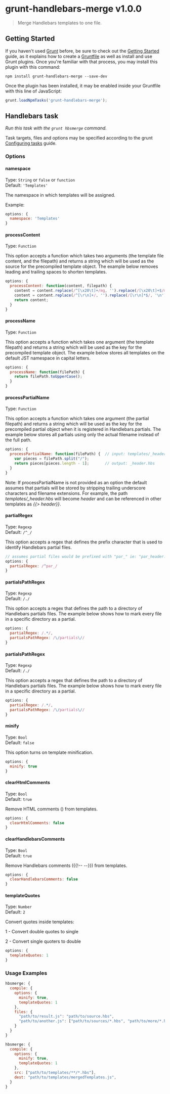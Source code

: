 # grunt-handlebars-merge v1.0.0 

> Merge Handlebars templates to one file.

## Getting Started

If you haven't used [Grunt](http://gruntjs.com/) before, be sure to check out the [Getting Started](http://gruntjs.com/getting-started) guide, as it explains how to create a [Gruntfile](http://gruntjs.com/sample-gruntfile) as well as install and use Grunt plugins. Once you're familiar with that process, you may install this plugin with this command:

```shell
npm install grunt-handlebars-merge --save-dev
```

Once the plugin has been installed, it may be enabled inside your Gruntfile with this line of JavaScript:

```js
grunt.loadNpmTasks('grunt-handlebars-merge');
```


## Handlebars task
_Run this task with the `grunt hbsmerge` command._

Task targets, files and options may be specified according to the grunt [Configuring tasks](http://gruntjs.com/configuring-tasks) guide.

### Options

#### namespace
Type: `String` or `false` or `function`  
Default: `'Templates'`

The namespace in which templates will be assigned.

Example:
```js
options: {
  namespace: 'Templates'
}
```

#### processContent
Type: `Function`

This option accepts a function which takes two arguments (the template file content, and the filepath) and returns a string which will be used as the source for the precompiled template object.  The example below removes leading and trailing spaces to shorten templates.

```js
options: {
  processContent: function(content, filepath) {
    content = content.replace(/^[\x20\t]+/mg, '').replace(/[\x20\t]+$/mg, '');
    content = content.replace(/^[\r\n]+/, '').replace(/[\r\n]*$/, '\n');
    return content;
  }
}
```

#### processName
Type: `Function`

This option accepts a function which takes one argument (the template filepath) and returns a string which will be used as the key for the precompiled template object.  The example below stores all templates on the default JST namespace in capital letters.

```js
options: {
  processName: function(filePath) {
    return filePath.toUpperCase();
  }
}
```

#### processPartialName
Type: `Function`

This option accepts a function which takes one argument (the partial filepath) and returns a string which will be used as the key for the precompiled partial object when it is registered in Handlebars.partials. The example below stores all partials using only the actual filename instead of the full path.

```js
options: {
  processPartialName: function(filePath) {  // input: templates/_header.hbs
    var pieces = filePath.split("/");
    return pieces[pieces.length - 1];       // output: _header.hbs
  }
}
````

Note: If processPartialName is not provided as an option the default assumes that partials will be stored by stripping trailing underscore characters and filename extensions. For example, the path *templates/_header.hbs* will become *header* and can be referenced in other templates as *{{> header}}*.

#### partialRegex
Type: `Regexp`  
Default: `/^_/`

This option accepts a regex that defines the prefix character that is used to identify Handlebars partial files.

```js
// assumes partial files would be prefixed with "par_" ie: "par_header.hbs"
options: {
  partialRegex: /^par_/
}
```

#### partialsPathRegex
Type: `Regexp`  
Default: `/./`

This option accepts a regex that defines the path to a directory of Handlebars partials files. The example below shows how to mark every file in a specific directory as a partial.

```js
options: {
  partialRegex: /.*/,
  partialsPathRegex: /\/partials\//
}
```



#### partialsPathRegex
Type: `Regexp`  
Default: `/./`

This option accepts a regex that defines the path to a directory of Handlebars partials files. The example below shows how to mark every file in a specific directory as a partial.

```js
options: {
  partialRegex: /.*/,
  partialsPathRegex: /\/partials\//
}
```



#### minify
Type: `Bool`  
Default: `false`

This option turns on template minification.

```js
options: {
  minify: true
}
```


#### clearHtmlComments
Type: `Bool`  
Default: `true`

Remove HTML comments (<!-- -->) from templates.

```js
options: {
  clearHtmlComments: false
}
```


#### clearHandlebarsComments
Type: `Bool`  
Default: `true`

Remove Handlebars comments ({{!-- --}}) from templates.

```js
options: {
  clearHandlebarsComments: false
}
```
	
#### templateQuotes
Type: `Number`  
Default: `2`

Convert quotes inside templates:

1 - Convert double quotes to single

2 - Convert single quoters to double

```js
options: {
  templateQuotes: 1
}
```



### Usage Examples

```js
hbsmerge: {
  compile: {
    options: {
      minify: true,
      templateQuotes: 1
    },
    files: {
      "path/to/result.js": "path/to/source.hbs",
      "path/to/another.js": ["path/to/sources/*.hbs", "path/to/more/*.hbs"]
    }
  }
}
```


```js
hbsmerge: {
  compile: {
    options: {
      minify: true,
      templateQuotes: 1
    },
	src: ["path/to/templates/**/*.hbs"],
	dest: "path/to/templates/mergedTemplates.js",
  }
}
```




